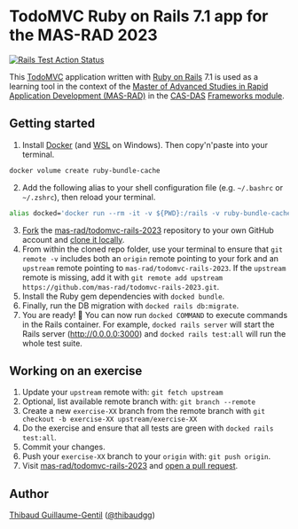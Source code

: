 # TodoMVC Ruby on Rails 7.1 app for the MAS-RAD 2023

[![Rails Test Action Status](https://github.com/mas-rad/todomvc-rails-2023/actions/workflows/test.yml/badge.svg?branch=main)](https://github.com/mas-rad/todomvc-rails-2023/actions/workflows/test.yml)


This [TodoMVC](http://todomvc.com) application written with [Ruby on Rails](https://rubyonrails.org) 7.1 is used as a learning tool in the context of the [Master of Advanced Studies in Rapid Application Development (MAS-RAD)](https://www.he-arc.ch/ingenierie/formation-continue/mas-in-rapid-application-development) in the [CAS-DAS](https://www.he-arc.ch/ingenierie/formation-continue/cas-en-developpement-dapplications-riches/) [Frameworks module](https://rs.he-arc.ch/docs/RS530.40.22.204.pdf).


## Getting started

1. Install [Docker](https://www.docker.com/products/docker-desktop/) (and [WSL](https://learn.microsoft.com/en-us/windows/wsl/install) on Windows). Then copy'n'paste into your terminal.

```bash
docker volume create ruby-bundle-cache
```

2. Add the following alias to your shell configuration file (e.g. `~/.bashrc` or `~/.zshrc`), then reload your terminal.

```bash
alias docked='docker run --rm -it -v ${PWD}:/rails -v ruby-bundle-cache:/bundle -p 3000:3000 ghcr.io/mas-rad/rails-cli-firefox-esr:latest'
```

3. [Fork](https://docs.github.com/en/get-started/quickstart/fork-a-repo) the [mas-rad/todomvc-rails-2023](https://github.com/mas-rad/todomvc-rails-2023) repository to your own GitHub account and [clone it locally](https://docs.github.com/en/repositories/creating-and-managing-repositories/cloning-a-repository).
4. From within the cloned repo folder, use your terminal to ensure that `git remote -v` includes both an `origin` remote pointing to your fork and an `upstream` remote pointing to `mas-rad/todomvc-rails-2023`. If the `upstream` remote is missing, add it with `git remote add upstream https://github.com/mas-rad/todomvc-rails-2023.git`.
5. Install the Ruby gem dependencies with `docked bundle`.
6. Finally, run the DB migration with `docked rails db:migrate`.
7. You are ready! 🎉 You can now run `docked COMMAND` to execute commands in the Rails container. For example, `docked rails server` will start the Rails server (http://0.0.0.0:3000) and `docked rails test:all` will run the whole test suite.


## Working on an exercise

1. Update your `upstream` remote with: `git fetch upstream`
2. Optional, list available remote branch with: `git branch --remote`
3. Create a new `exercise-XX` branch from the remote branch with `git checkout -b exercise-XX upstream/exercise-XX`
4. Do the exercise and ensure that all tests are green with `docked rails test:all`.
5. Commit your changes.
6. Push your `exercise-XX` branch to your `origin` with: `git push origin`.
7. Visit [mas-rad/todomvc-rails-2023](https://github.com/mas-rad/todomvc-rails-2023) and [open a pull request](https://docs.github.com/en/pull-requests/collaborating-with-pull-requests/proposing-changes-to-your-work-with-pull-requests/creating-a-pull-request).


## Author

[Thibaud Guillaume-Gentil](https://thibaud.gg) ([@thibaudgg](https://github.com/thibaudgg))
